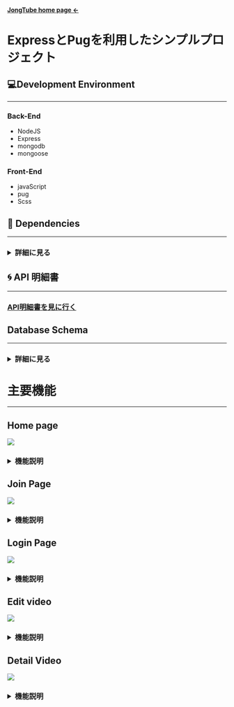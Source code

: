 #### <a href="https://youtube-jongseo.herokuapp.com/">JongTube home page <-</a> 

# ExpressとPugを利用したシンプルプロジェクト


## 💻Development Environment
  <hr/>
  
  

  ### Back-End
<ul>
  <li>
    NodeJS
  </li>
	 <li>
  Express
 </li>
 <li>
   mongodb
 </li>
 <li>
mongoose
 </li>
</ul>

### Front-End
<ul>
  <li>
	javaScript   
  </li>
	 <li>
        pug

 </li>
 <li>
	Scss
 </li>
</ul>
  
  
  

  
  
  ## 📃  Dependencies
  <hr/>
  <h3>
	<details>
	  <summary >詳細に見る</summary>

 ![](https://velog.velcdn.com/images/wonjongseo/post/be205488-e7ce-499c-9304-32d8fd44a99a/image.png)


  </details>
    </h3>
	 

      



  

    
  ## 🌀  API 明細書
  <hr/>
  
  

  
  ### <a href="https://woolly-clownfish-678.notion.site/57c620cb4b9849f8afa183b8ef9429fa?v=0d5521770e9f42e694c36ba23df189fb" target="_blank"> API明細書を見に行く </a>

  
  
  ## Database Schema 
  <hr/>
  <h3>
	<details>
	  <summary >詳細に見る</summary>



## USER SCHEMA
  ![](https://velog.velcdn.com/images/wonjongseo/post/893cff8c-45e3-4fb2-a3bf-cc1f433b81a3/image.png)
  
## VIDEO SCHEMA
  
  ![](https://velog.velcdn.com/images/wonjongseo/post/9377e246-99d8-49a8-ad4e-a27198c60e01/image.png)

  
## COMMENT SCHEMA
  ![](https://velog.velcdn.com/images/wonjongseo/post/7cfc62bd-b874-459c-80eb-618188702135/image.png)

  </details>
    </h3>

  
  # 主要機能
<hr/>


## Home page
![](https://velog.velcdn.com/images/wonjongseo/post/b101a54c-6b3f-45ff-883f-1536bbb0909c/image.png)

<h3>
<details>
  <summary>機能説明 </summary>

- グーグルのユーチューブと最大に似るようにデザインしました。<br/>
- 上段に映像検索とログイン、会員登録ナビゲーションがあります。
  </details>
<h3/>

## Join Page

![](https://velog.velcdn.com/images/wonjongseo/post/f52ca599-3da3-4955-a482-5bca42dd02e3/image.png)
<h3>
	<details>
  	<summary>機能説明 </summary>
 -　ホームベージで会員加入ができる<br/>
 -　Githubを通じて会員加入ができる
  
  </details>
</h3>

## Login Page

![](https://velog.velcdn.com/images/wonjongseo/post/11e7dfa9-4024-4550-a306-ca87c50429ff/image.png)
<h3>
	<details>
	  <summary>機能説明 </summary>
  -　ログイン  <br/>
  -　Githubを通じてログイン

</details>
  </h3>



## Edit video

![](https://velog.velcdn.com/images/wonjongseo/post/7e9cebfc-5b1e-4c79-be1e-c28e12ed40a0/image.png)

<h3>
  <details>
    <summary>機能説明 </summary>
  -   動画を登録 <br/>
   -   動画を撮影
  </details>
  </h3>  


## Detail Video

  ![](https://velog.velcdn.com/images/wonjongseo/post/4d770669-3948-4c52-af8f-694db89dcbc1/image.png)
 <h3> 
  <details>
  <summary>機能説明 </summary>
  - 動画を再生　 <br/>
 - コメントを登録
</details>
  </h3>
  
  
  
